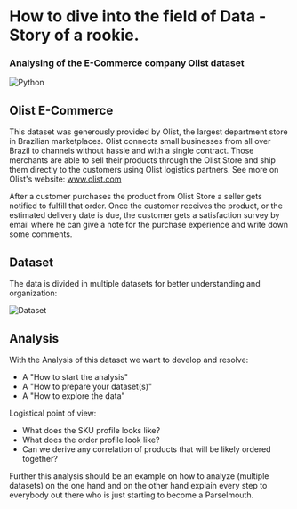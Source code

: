 # How to dive into the field of Data - Story of a rookie.
### Analysing of the E-Commerce company Olist dataset
![Python](https://files.realpython.com/media/wxPython-GUI-Tutorial_Watermarked.917be5fbbf2c.jpg)
## Olist E-Commerce
This dataset was generously provided by Olist, the largest department store in Brazilian marketplaces. Olist connects small businesses from all over Brazil to channels without hassle and with a single contract. Those merchants are able to sell their products through the Olist Store and ship them directly to the customers using Olist logistics partners. See more on Olist's website: www.olist.com

After a customer purchases the product from Olist Store a seller gets notified to fulfill that order. Once the customer receives the product, or the estimated delivery date is due, the customer gets a satisfaction survey by email where he can give a note for the purchase experience and write down some comments.

## Dataset
The data is divided in multiple datasets for better understanding and organization:

![Dataset](https://i.imgur.com/HRhd2Y0.png)

## Analysis
With the Analysis of this dataset we want to develop and resolve:

- A "How to start the analysis"
- A "How to prepare your dataset(s)"
- A "How to explore the data"

Logistical point of view: 
  - What does the SKU profile looks like?
  - What does the order profile look like?
  - Can we derive any correlation of products that will be likely ordered together?

Further this analysis should be an example on how to analyze (multiple datasets) on the one hand and on the other hand explain every step to everybody out there who is just starting to become a Parselmouth.
